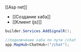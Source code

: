 [[Asp net]]
- [[Создание хаба]]
- [[Клиент (js)]]
```cs
builder.Services.AddSignalR();
```
```cs
//подключение хаба по пути /chat
app.MapHub<ChatHub>("/chat");
```


